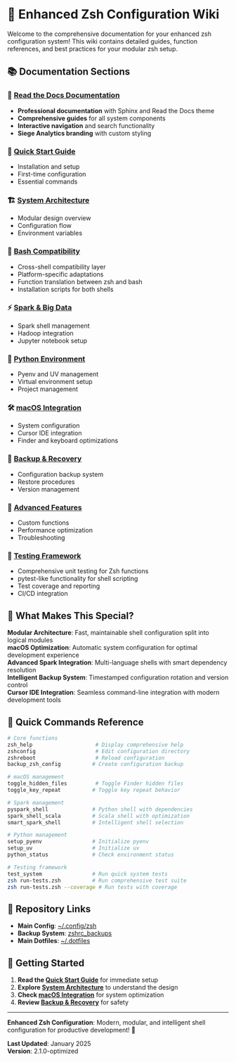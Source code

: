 # 🚀 Enhanced Zsh Configuration Wiki

Welcome to the comprehensive documentation for your enhanced zsh configuration system! This wiki contains detailed guides, function references, and best practices for your modular zsh setup.

## 📚 **Documentation Sections**

### **📖 [Read the Docs Documentation](../docs/_build/html/index.html)**
- **Professional documentation** with Sphinx and Read the Docs theme
- **Comprehensive guides** for all system components
- **Interactive navigation** and search functionality
- **Siege Analytics branding** with custom styling

### **🚀 [Quick Start Guide](Quick-Start)**
- Installation and setup
- First-time configuration
- Essential commands

### **🏗️ [System Architecture](System-Architecture)**
- Modular design overview
- Configuration flow
- Environment variables

### **🐚 [Bash Compatibility](Bash-Compatibility)**
- Cross-shell compatibility layer
- Platform-specific adaptations
- Function translation between zsh and bash
- Installation scripts for both shells

### **⚡ [Spark & Big Data](Spark-Big-Data)**
- Spark shell management
- Hadoop integration
- Jupyter notebook setup

### **🐍 [Python Environment](Python-Environment)**
- Pyenv and UV management
- Virtual environment setup
- Project management

### **🛠️ [macOS Integration](macOS-Integration)**
- System configuration
- Cursor IDE integration
- Finder and keyboard optimizations

### **💾 [Backup & Recovery](Backup-Recovery)**
- Configuration backup system
- Restore procedures
- Version management

### **🔧 [Advanced Features](Advanced-Features)**
- Custom functions
- Performance optimization
- Troubleshooting

### **🧪 [Testing Framework](Testing-Framework)**
- Comprehensive unit testing for Zsh functions
- pytest-like functionality for shell scripting
- Test coverage and reporting
- CI/CD integration

## 🎯 **What Makes This Special?**

**Modular Architecture**: Fast, maintainable shell configuration split into logical modules  
**macOS Optimization**: Automatic system configuration for optimal development experience  
**Advanced Spark Integration**: Multi-language shells with smart dependency resolution  
**Intelligent Backup System**: Timestamped configuration rotation and version control  
**Cursor IDE Integration**: Seamless command-line integration with modern development tools  

## 🚀 **Quick Commands Reference**

```bash
# Core functions
zsh_help                    # Display comprehensive help
zshconfig                   # Edit configuration directory
zshreboot                   # Reload configuration
backup_zsh_config          # Create configuration backup

# macOS management
toggle_hidden_files         # Toggle Finder hidden files
toggle_key_repeat          # Toggle key repeat behavior

# Spark management
pyspark_shell              # Python shell with dependencies
spark_shell_scala          # Scala shell with optimization
smart_spark_shell          # Intelligent shell selection

# Python management
setup_pyenv                # Initialize pyenv
setup_uv                   # Initialize uv
python_status              # Check environment status

# Testing framework
test_system                # Run quick system tests
zsh run-tests.zsh          # Run comprehensive test suite
zsh run-tests.zsh --coverage # Run tests with coverage
```

## 🔗 **Repository Links**

- **Main Config**: [~/.config/zsh](https://github.com/dheerajchand/spark_ready_zshrc)
- **Backup System**: [zshrc_backups](https://github.com/dheerajchand/zshrc_backups)
- **Main Dotfiles**: [~/.dotfiles](https://github.com/dheerajchand/dotfiles)

## 📖 **Getting Started**

1. **Read the [Quick Start Guide](Quick-Start)** for immediate setup
2. **Explore [System Architecture](System-Architecture)** to understand the design
3. **Check [macOS Integration](macOS-Integration)** for system optimization
4. **Review [Backup & Recovery](Backup-Recovery)** for safety

---

**Enhanced Zsh Configuration**: Modern, modular, and intelligent shell configuration for productive development! 🚀

**Last Updated**: January 2025  
**Version**: 2.1.0-optimized
